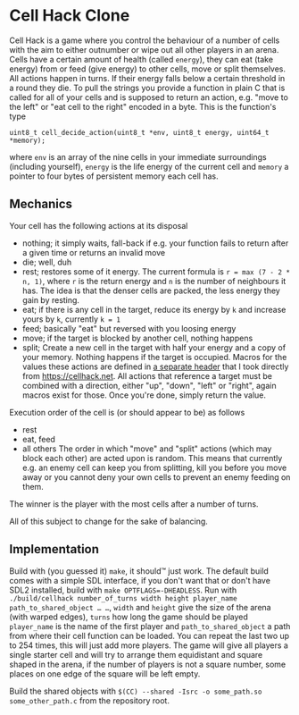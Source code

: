 Cell Hack Clone
=

Cell Hack is a game where you control the behaviour of a number of cells with
the aim to either outnumber or wipe out all other players in an arena. Cells
have a certain amount of health (called `energy`), they can eat (take energy)
from or feed (give energy) to other cells, move or split themselves. All
actions happen in turns. If their energy falls below a certain threshold in a
round they die. To pull the strings you provide a function in plain C that is
called for all of your cells and is supposed to return an action, e.g. "move to
the left" or "eat cell to the right" encoded in a byte. This is the function's
type

```
uint8_t cell_decide_action(uint8_t *env, uint8_t energy, uint64_t *memory);
```

where `env` is an array of the nine cells in your immediate surroundings
(including yourself), `energy` is the life energy of the current cell and
`memory` a pointer to four bytes of persistent memory each cell has.

Mechanics
-

Your cell has the following actions at its disposal
* nothing; it simply waits, fall-back if e.g. your function fails to
  return after a given time or returns an invalid move
* die; well, duh
* rest; restores some of it energy. The current formula is `r =
  max (7 - 2 * n, 1)`, where `r` is the return energy and `n` is the number of
  neighbours it has. The idea is that the denser cells
  are packed, the less energy they gain by resting.
* eat; if there is any cell in the target, reduce its energy by `k` and
  increase yours by `k`, currently `k = 1`
* feed; basically "eat" but reversed with you loosing energy
* move; if the target is blocked by another cell, nothing happens
* split; Create a new cell in the target with half your energy and a copy
  of your memory. Nothing happens if the target is occupied.
Macros for the values these actions are defined in [a separate
header](src/cellhack/player.h) that I took directly from https://cellhack.net.
All actions that reference a target must be combined with a direction, either
"up", "down", "left" or "right", again macros exist for those.
Once you're done, simply return the value.

Execution order of the cell is (or should appear to be) as follows
* rest
* eat, feed
* all others
The order in which "move" and "split" actions (which may block each other) are
acted upon is random. This means that currently e.g. an enemy cell can keep you
from splitting, kill you before you move away or you cannot deny your own cells
to prevent an enemy feeding on them.

The winner is the player with the most cells after a number of turns.

All of this subject to change for the sake of balancing.

Implementation
-

Build with (you guessed it) `make`, it should™ just work. The default build
comes with a simple SDL interface, if you don't want that or don't have SDL2
installed, build with `make OPTFLAGS=-DHEADLESS`.
Run with `./build/cellhack number_of_turns width height player_name
path_to_shared_object … …`, `width` and `height` give the size of the arena
(with warped edges), `turns` how long the game should be played `player_name`
is the name of the first player and `path_to_shared_object` a path from where
their cell function can be loaded. You can repeat the last two up to 254 times,
this will just add more players. The game will give all players a single
starter cell and will try to arrange them equidistant and square shaped in the
arena, if the number of players is not a square number, some places on one edge
of the square will be left empty.

Build the shared objects with `$(CC) --shared -Isrc -o some_path.so
some_other_path.c` from the repository root.
